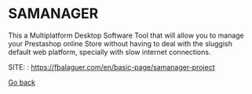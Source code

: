 # SAMANAGER
 
 This a Multiplatform Desktop Software Tool that will allow you to 
 manage your Prestashop online Store without having to deal with the 
 sluggish default web platform, specially with slow internet 
 connections.
 
 SITE: : https://fbalaguer.com/en/basic-page/samanager-project

 [Go back](https://portable-linux-apps.github.io/apps.html)
